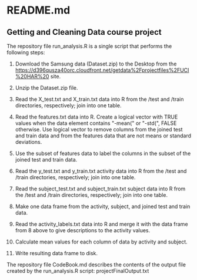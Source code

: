 # README.md
## Getting and Cleaning Data course project

The repository file run_analysis.R is a single script that performs the following steps:

1.  Download the Samsung data (Dataset.zip) to the Desktop from the 
https://d396qusza40orc.cloudfront.net/getdata%2Fprojectfiles%2FUCI%20HAR%20 site.

2.  Unzip the Dataset.zip file.

3.  Read the X_test.txt and X_train.txt data into R from the /test and /train directories, respectively; join into one table.

4.  Read the features.txt data into R.  Create a logical vector with TRUE values when the data element contains "-mean(" or "-std(", FALSE otherwise.  Use logical vector to remove columns from the joined test and train data and from the features data that are not means or standard deviations.

5.  Use the subset of features data to label the columns in the subset of the joined test and train data.

6.  Read the y_test.txt and y_train.txt activity data into R from the /test and /train directories, respectively; join into one table.

7.  Read the subject_test.txt and subject_train.txt subject data into R from the /test and /train directories, respectively; join into one table.

8.  Make one data frame from the activity, subject, and joined test and train data.

9.  Read the activity_labels.txt data into R and merge it with the data frame from 8 above to give descriptions to the activity values.

10.  Calculate mean values for each column of data by activity and subject.

11.  Write resulting data frame to disk.

The repository file CodeBook.md describes the contents of the output file created by the run_analysis.R script: projectFinalOutput.txt

